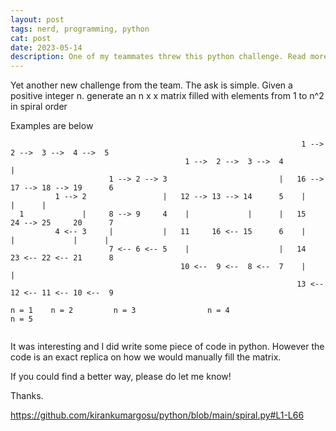 ```yaml
---
layout: post
tags: nerd, programming, python
cat: post
date: 2023-05-14
description: One of my teammates threw this python challenge. Read more
---
```


Yet another new challenge from the team. The ask is simple.
Given a positive integer n. generate an n x x matrix filled with elements from 1 to n^2 in spiral order

Examples are below
  
```
                                                                 1 -->  2 -->  3 -->  4 -->  5
                                       1 -->  2 -->  3 -->  4                                |
                      1 --> 2 --> 3                         |   16 --> 17 --> 18 --> 19      6
          1 --> 2                 |   12 --> 13 --> 14      5    |                    |      |
  1             |     8 --> 9     4    |             |      |   15     24 --> 25     20      7
          4 <-- 3     |           |   11     16 <-- 15      6    |      |             |      |
                      7 <-- 6 <-- 5    |                    |   14     23 <-- 22 <-- 21      8
                                      10 <--  9 <--  8 <--  7    |                           |
                                                                13 <-- 12 <-- 11 <-- 10 <--  9
          
n = 1    n = 2         n = 3                n = 4                       n = 5    
      
```

It was interesting and I did write some piece of code in python. However the code is an exact replica on how we would manually fill the matrix.

If you could find a better way, please do let me know!

Thanks.

https://github.com/kirankumargosu/python/blob/main/spiral.py#L1-L66